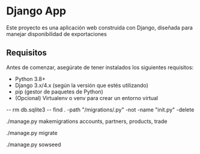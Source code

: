 
# Django App

Este proyecto es una aplicación web construida con Django, diseñada para manejar disponibilidad de exportaciones

## Requisitos

Antes de comenzar, asegúrate de tener instalados los siguientes requisitos:

- Python 3.8+
- Django 3.x/4.x (según la versión que estés utilizando)
- pip (gestor de paquetes de Python)
- (Opcional) Virtualenv o venv para crear un entorno virtual

-- rm db.sqlite3
-- find . -path "/migrations/.py" -not -name "init.py" -delete

./manage.py makemigrations accounts, partners, products, trade

./manage.py migrate

./manage.py sowseed